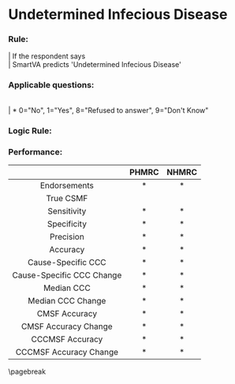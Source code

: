 # Undetermined Infecious Disease

### Rule:
|  If the respondent says   
|  SmartVA predicts 'Undetermined Infecious Disease'   




### Applicable questions:
|            |                                          |                  |
|:-----------|:-----------------------------------------|-----------------:|

|  \* 0="No", 1="Yes", 8="Refused to answer", 9="Don't Know"   


### Logic Rule:

    
    

### Performance:
|             | PHMRC |  NHMRC |    
|:-----------:|:------------:|:------------:|   
| Endorsements| * |  * |    
|  True CSMF  |   
| Sensitivity | * |  * |    
| Specificity | * |  * |    
|  Precision  | * |  * |    
|   Accuracy  | * |  * |    
|Cause-Specific CCC| * |  * |    
|Cause-Specific CCC Change| * |  * |    
|  Median CCC | * |  * |    
|Median CCC Change| * |  * |    
|CMSF Accuracy| * |  * |    
|CMSF Accuracy Change| * |  * |    
|CCCMSF Accuracy| * |  * |    
|CCCMSF Accuracy Change| * |  * |    


\pagebreak
